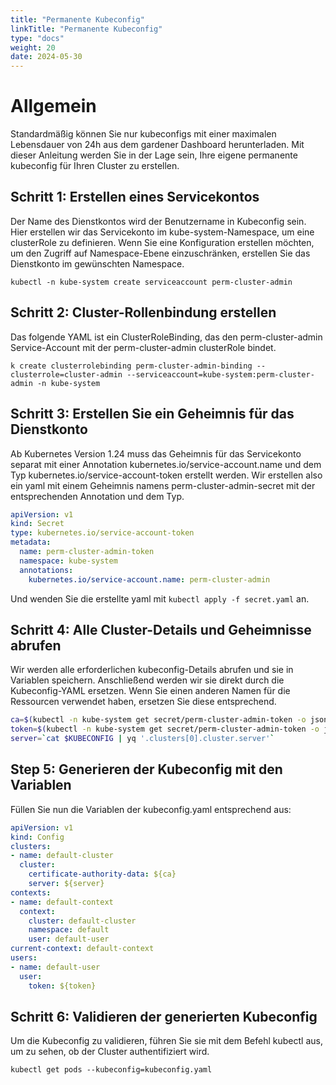 ```yaml
---
title: "Permanente Kubeconfig"
linkTitle: "Permanente Kubeconfig"
type: "docs"
weight: 20
date: 2024-05-30
---
```


# Allgemein
Standardmäßig können Sie nur kubeconfigs mit einer maximalen Lebensdauer von 24h aus dem gardener Dashboard herunterladen. Mit dieser Anleitung werden Sie in der Lage sein, Ihre eigene permanente kubeconfig für Ihren Cluster zu erstellen.

## Schritt 1: Erstellen eines Servicekontos
Der Name des Dienstkontos wird der Benutzername in Kubeconfig sein. Hier erstellen wir das Servicekonto im kube-system-Namespace, um eine clusterRole zu definieren. Wenn Sie eine Konfiguration erstellen möchten, um den Zugriff auf Namespace-Ebene einzuschränken, erstellen Sie das Dienstkonto im gewünschten Namespace.

`kubectl -n kube-system create serviceaccount perm-cluster-admin`

## Schritt 2: Cluster-Rollenbindung erstellen
Das folgende YAML ist ein ClusterRoleBinding, das den perm-cluster-admin Service-Account mit der perm-cluster-admin clusterRole bindet.

`k create clusterrolebinding perm-cluster-admin-binding --clusterrole=cluster-admin --serviceaccount=kube-system:perm-cluster-admin -n kube-system`

## Schritt 3: Erstellen Sie ein Geheimnis für das Dienstkonto
Ab Kubernetes Version 1.24 muss das Geheimnis für das Servicekonto separat mit einer Annotation kubernetes.io/service-account.name und dem Typ kubernetes.io/service-account-token erstellt werden.
Wir erstellen also ein yaml mit einem Geheimnis namens perm-cluster-admin-secret mit der entsprechenden Annotation und dem Typ.

```yaml
apiVersion: v1
kind: Secret
type: kubernetes.io/service-account-token
metadata:
  name: perm-cluster-admin-token
  namespace: kube-system
  annotations:
    kubernetes.io/service-account.name: perm-cluster-admin
```

Und wenden Sie die erstellte yaml mit `kubectl apply -f secret.yaml` an.

## Schritt 4: Alle Cluster-Details und Geheimnisse abrufen

Wir werden alle erforderlichen kubeconfig-Details abrufen und sie in Variablen speichern. Anschließend werden wir sie direkt durch die Kubeconfig-YAML ersetzen.
Wenn Sie einen anderen Namen für die Ressourcen verwendet haben, ersetzen Sie diese entsprechend.

```bash
ca=$(kubectl -n kube-system get secret/perm-cluster-admin-token -o jsonpath='{.data.ca\.crt}')
token=$(kubectl -n kube-system get secret/perm-cluster-admin-token -o jsonpath='{.data.token}' | base64 --decode)
server=`cat $KUBECONFIG | yq '.clusters[0].cluster.server'`
```

## Step 5: Generieren der Kubeconfig mit den Variablen

Füllen Sie nun die Variablen der kubeconfig.yaml entsprechend aus:

```yaml
apiVersion: v1
kind: Config
clusters:
- name: default-cluster
  cluster:
    certificate-authority-data: ${ca}
    server: ${server}
contexts:
- name: default-context
  context:
    cluster: default-cluster
    namespace: default
    user: default-user
current-context: default-context
users:
- name: default-user
  user:
    token: ${token}
```

## Schritt 6: Validieren der generierten Kubeconfig

Um die Kubeconfig zu validieren, führen Sie sie mit dem Befehl kubectl aus, um zu sehen, ob der Cluster authentifiziert wird.

`kubectl get pods --kubeconfig=kubeconfig.yaml`